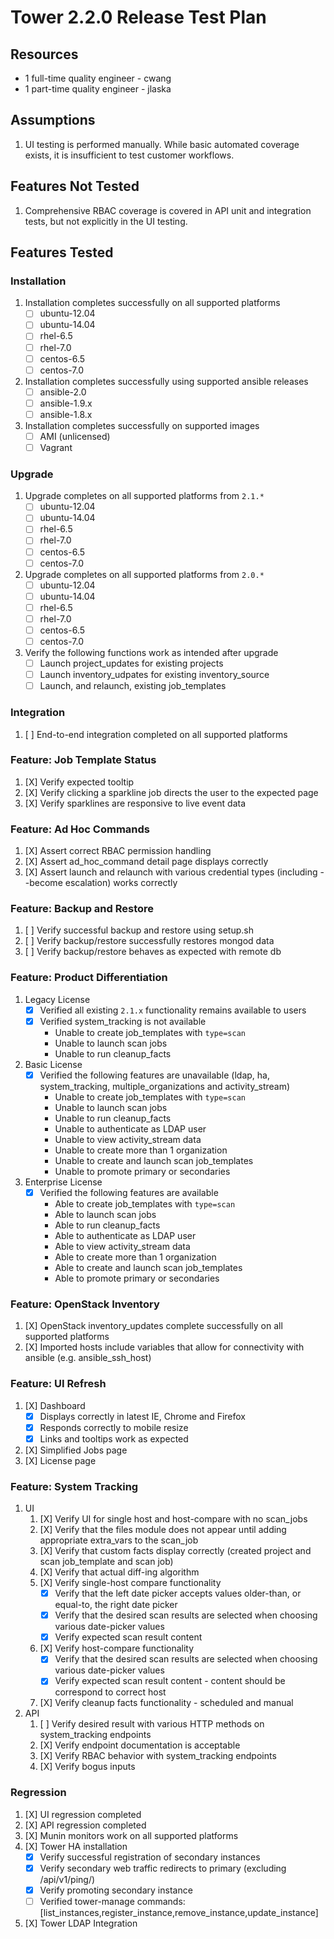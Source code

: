 # Tower 2.2.0 Release Test Plan

## Resources
* 1 full-time quality engineer - cwang
* 1 part-time quality engineer - jlaska

## Assumptions
1. UI testing is performed manually.  While basic automated coverage exists, it is insufficient to test customer workflows.

## Features Not Tested
1. Comprehensive RBAC coverage is covered in API unit and integration tests, but not explicitly in the UI testing.

## Features Tested

### Installation
1. Installation completes successfully on all supported platforms
    * [ ] ubuntu-12.04
    * [ ] ubuntu-14.04
    * [ ] rhel-6.5
    * [ ] rhel-7.0
    * [ ] centos-6.5
    * [ ] centos-7.0
1. Installation completes successfully using supported ansible releases
    * [ ] ansible-2.0
    * [ ] ansible-1.9.x
    * [ ] ansible-1.8.x
1. Installation completes successfully on supported images
    * [ ] AMI (unlicensed)
    * [ ] Vagrant

### Upgrade
1. Upgrade completes on all supported platforms from `2.1.*`
    * [ ] ubuntu-12.04
    * [ ] ubuntu-14.04
    * [ ] rhel-6.5
    * [ ] rhel-7.0
    * [ ] centos-6.5
    * [ ] centos-7.0
1. Upgrade completes on all supported platforms from `2.0.*`
    * [ ] ubuntu-12.04
    * [ ] ubuntu-14.04
    * [ ] rhel-6.5
    * [ ] rhel-7.0
    * [ ] centos-6.5
    * [ ] centos-7.0
1. Verify the following functions work as intended after upgrade
    * [ ] Launch project_updates for existing projects
    * [ ] Launch inventory_udpates for existing inventory_source
    * [ ] Launch, and relaunch, existing job_templates

### Integration
1. [ ] End-to-end integration completed on all supported platforms

### Feature: Job Template Status
1. [X] Verify expected tooltip
1. [X] Verify clicking a sparkline job directs the user to the expected page
1. [X] Verify sparklines are responsive to live event data

### Feature: Ad Hoc Commands
1. [X] Assert correct RBAC permission handling
1. [X] Assert ad_hoc_command detail page displays correctly
1. [X] Assert launch and relaunch with various credential types (including --become escalation) works correctly

### Feature: Backup and Restore
1. [ ] Verify successful backup and restore using setup.sh
1. [ ] Verify backup/restore successfully restores mongod data
1. [ ] Verify backup/restore behaves as expected with remote db

### Feature: Product Differentiation
1. Legacy License
    * [X] Verified all existing `2.1.x` functionality remains available to users
    * [X] Verified system_tracking is not available
        * Unable to create job_templates with `type=scan`
        * Unable to launch scan jobs
        * Unable to run cleanup_facts
1. Basic License
    * [X] Verified the following features are unavailable (ldap, ha, system_tracking, multiple_organizations and activity_stream)
        * Unable to create job_templates with `type=scan`
        * Unable to launch scan jobs
        * Unable to run cleanup_facts
        * Unable to authenticate as LDAP user
        * Unable to view activity_stream data
        * Unable to create more than 1 organization
        * Unable to create and launch scan job_templates
        * Unable to promote primary or secondaries
1. Enterprise License
    * [X] Verified the following features are available
        * Able to create job_templates with `type=scan`
        * Able to launch scan jobs
        * Able to run cleanup_facts
        * Able to authenticate as LDAP user
        * Able to view activity_stream data
        * Able to create more than 1 organization
        * Able to create and launch scan job_templates
        * Able to promote primary or secondaries

### Feature: OpenStack Inventory
1. [X] OpenStack inventory_updates complete successfully on all supported platforms
2. [X] Imported hosts include variables that allow for connectivity with ansible (e.g. ansible_ssh_host)

### Feature: UI Refresh
1. [X] Dashboard
   * [X] Displays correctly in latest IE, Chrome and Firefox
   * [X] Responds correctly to mobile resize
   * [X] Links and tooltips work as expected
2. [X] Simplified Jobs page
3. [X] License page

### Feature: System Tracking
1. UI
    1. [X] Verify UI for single host and host-compare with no scan_jobs
    2. [X] Verify that the files module does not appear until adding appropriate extra_vars to the scan_job
    3. [X] Verify that custom facts display correctly (created project and scan job_template and scan job)
    4. [X] Verify that actual diff-ing algorithm
    5. [X] Verify single-host compare functionality
       * [X] Verify that the left date picker accepts values older-than, or equal-to, the right date picker
       * [X] Verify that the desired scan results are selected when choosing various date-picker values
       * [X] Verify expected scan result content
    6. [X] Verify host-compare functionality
       * [X] Verify that the desired scan results are selected when choosing various date-picker values
       * [X] Verify expected scan result content - content should be correspond to correct host
    7. [X] Verify cleanup facts functionality - scheduled and manual
2. API
    1. [ ] Verify desired result with various HTTP methods on system_tracking endpoints
    2. [X] Verify endpoint documentation is acceptable
    3. [X] Verify RBAC behavior with system_tracking endpoints
    4. [X] Verify bogus inputs

### Regression
1. [X] UI regression completed
1. [X] API regression completed
1. [X] Munin monitors work on all supported platforms
1. [X] Tower HA installation
    * [X] Verify successful registration of secondary instances
    * [X] Verify secondary web traffic redirects to primary (excluding /api/v1/ping/)
    * [X] Verify promoting secondary instance
    * [ ] Verified tower-manage commands: [list_instances,register_instance,remove_instance,update_instance]
1. [X] Tower LDAP Integration
